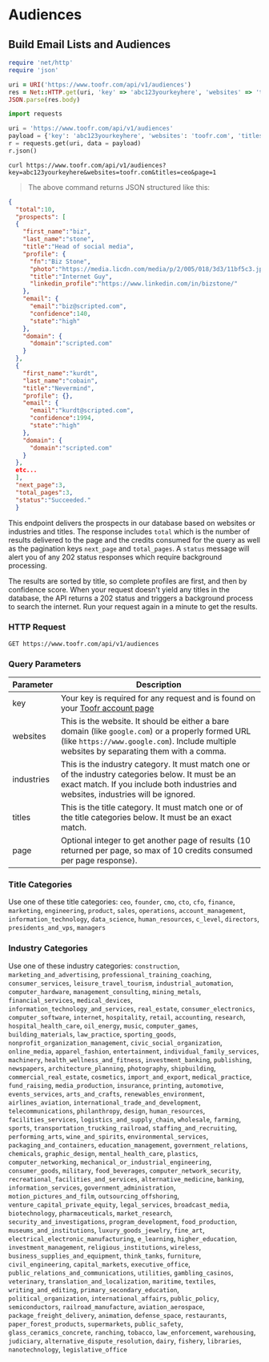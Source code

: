 # Audiences

## Build Email Lists and Audiences

```ruby
require 'net/http'
require 'json'

uri = URI('https://www.toofr.com/api/v1/audiences')
res = Net::HTTP.get(uri, 'key' => 'abc123yourkeyhere', 'websites' => 'toofr.com', 'titles' => 'ceo', 'page' => 1)
JSON.parse(res.body)
```

```python
import requests

uri = 'https://www.toofr.com/api/v1/audiences'
payload = {'key': 'abc123yourkeyhere', 'websites': 'toofr.com', 'titles': 'ceo', 'page': 1}
r = requests.get(uri, data = payload)
r.json()
```

```shell
curl https://www.toofr.com/api/v1/audiences?key=abc123yourkeyhere&websites=toofr.com&titles=ceo&page=1
```

> The above command returns JSON structured like this:

```json
{
  "total":10,
  "prospects": [
  {
    "first_name":"biz",
    "last_name":"stone",
    "title":"Head of social media",
    "profile": {
      "fn":"Biz Stone",
      "photo":"https://media.licdn.com/media/p/2/005/018/3d3/11bf5c3.jpg",
      "title":"Internet Guy",
      "linkedin_profile":"https://www.linkedin.com/in/bizstone/"
    },
    "email": {
      "email":"biz@scripted.com",
      "confidence":140,
      "state":"high"
    },
    "domain": {
      "domain":"scripted.com"
    }
  },
  {
    "first_name":"kurdt",
    "last_name":"cobain",
    "title":"Nevermind",
    "profile": {},
    "email": {
      "email":"kurdt@scripted.com",
      "confidence":1994,
      "state":"high"
    },
    "domain": {
      "domain":"scripted.com"
    }
  },
  etc...
  ],
  "next_page":3,
  "total_pages":3,
  "status":"Succeeded."
  }
```

This endpoint delivers the prospects in our database based on websites or industries and titles. The response includes `total` which is the number of results delivered to the page and the credits consumed for the query as well as the pagination keys `next_page` and `total_pages`. A `status` message will alert you of any 202 status responses which require background processing. 

The results are sorted by title, so complete profiles are first, and then by confidence score. When your request doesn't yield any titles in the database, the API returns a 202 status and triggers a background process to search the internet. Run your request again in a minute to get the results.

### HTTP Request

`GET https://www.toofr.com/api/v1/audiences`

### Query Parameters

Parameter | Description
--------- | -----------
key | Your key is required for any request and is found on your [Toofr account page](https://www.toofr.com/account)
websites | This is the website. It should be either a bare domain (like `google.com`) or a properly formed URL (like `https://www.google.com`). Include multiple websites by separating them with a comma.
industries | This is the industry category. It must match one or of the industry categories below. It must be an exact match. If you include both industries and websites, industries will be ignored.
titles | This is the title category. It must match one or of the title categories below. It must be an exact match. 
page | Optional integer to get another page of results (10 returned per page, so max of 10 credits consumed per page response).

### Title Categories

Use one of these title categories: `ceo`, `founder`, `cmo`, `cto`, `cfo`, `finance`, `marketing`, `engineering`, `product`, `sales`, `operations`,
`account_management`, `information_technology`, `data_science`, `human_resources`, `c_level`, `directors`, `presidents_and_vps`, `managers`

### Industry Categories

Use one of these industry categories: `construction`, `marketing_and_advertising`, `professional_training_coaching`, `consumer_services`, `leisure_travel_tourism`, `industrial_automation`, `computer_hardware`, `management_consulting`, `mining_metals`, `financial_services`, `medical_devices`, `information_technology_and_services`, `real_estate`, `consumer_electronics`, `computer_software`, `internet`, `hospitality`, `retail`, `accounting`, `research`, `hospital_health_care`, `oil_energy`, `music`, `computer_games`, `building_materials`, `law_practice`, `sporting_goods`, `nonprofit_organization_management`, `civic_social_organization`, `online_media`, `apparel_fashion`, `entertainment`, `individual_family_services`, `machinery`, `health_wellness_and_fitness`, `investment_banking`, `publishing`, `newspapers`, `architecture_planning`, `photography`, `shipbuilding`, `commercial_real_estate`, `cosmetics`, `import_and_export`, `medical_practice`, `fund_raising`, `media_production`, `insurance`, `printing`, `automotive`, `events_services`, `arts_and_crafts`, `renewables_environment`, `airlines_aviation`, `international_trade_and_development`, `telecommunications`, `philanthropy`, `design`, `human_resources`, `facilities_services`, `logistics_and_supply_chain`, `wholesale`, `farming`, `sports`, `transportation_trucking_railroad`, `staffing_and_recruiting`, `performing_arts`, `wine_and_spirits`, `environmental_services`, `packaging_and_containers`, `education_management`, `government_relations`, `chemicals`, `graphic_design`, `mental_health_care`, `plastics`, `computer_networking`, `mechanical_or_industrial_engineering`, `consumer_goods`, `military`, `food_beverages`, `computer_network_security`, `recreational_facilities_and_services`, `alternative_medicine`, `banking`, `information_services`, `government_administration`, `motion_pictures_and_film`, `outsourcing_offshoring`, `venture_capital_private_equity`, `legal_services`, `broadcast_media`, `biotechnology`, `pharmaceuticals`, `market_research`, `security_and_investigations`, `program_development`, `food_production`, `museums_and_institutions`, `luxury_goods_jewelry`, `fine_art`, `electrical_electronic_manufacturing`, `e_learning`, `higher_education`, `investment_management`, `religious_institutions`, `wireless`, `business_supplies_and_equipment`, `think_tanks`, `furniture`, `civil_engineering`, `capital_markets`, `executive_office`, `public_relations_and_communications`, `utilities`, `gambling_casinos`, `veterinary`, `translation_and_localization`, `maritime`, `textiles`, `writing_and_editing`, `primary_secondary_education`, `political_organization`, `international_affairs`, `public_policy`, `semiconductors`, `railroad_manufacture`, `aviation_aerospace`, `package_freight_delivery`, `animation`, `defense_space`, `restaurants`, `paper_forest_products`, `supermarkets`, `public_safety`, `glass_ceramics_concrete`, `ranching`, `tobacco`, `law_enforcement`, `warehousing`, `judiciary`, `alternative_dispute_resolution`, `dairy`, `fishery`, `libraries`, `nanotechnology`, `legislative_office`